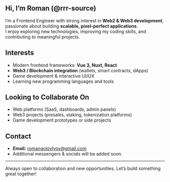 ## Hi, I’m Roman (@rrr-source)

I’m a Frontend Engineer with strong interest in **Web2 & Web3 development**, passionate about building **scalable, pixel-perfect applications**.  
I enjoy exploring new technologies, improving my coding skills, and contributing to meaningful projects.  

## Interests
- Modern frontend frameworks: **Vue 3, Nuxt, React**  
- **Web3 / Blockchain integration** (wallets, smart contracts, dApps)  
- Game development & interactive UI/UX  
- Learning new programming languages and tools  

## Looking to Collaborate On
- Web platforms (SaaS, dashboards, admin panels)  
- Web3 projects (presales, staking, tokenization platforms)  
- Game development prototypes or side projects  

## Contact
- **Email:** romangolovlyov@gmail.com  
- Additional messengers & socials will be added soon.  

---

Always open to collaboration and new opportunities. Let’s build something great together!
